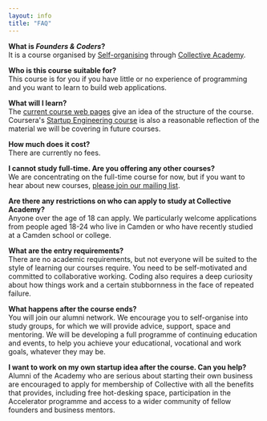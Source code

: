 ```yaml
---
layout: info
title: "FAQ"
---
```


**What is _Founders & Coders_?**  
It is a course organised by [Self-organising](http://selforganising.org/) through [Collective Academy](http://camdencollective.co.uk/academy/).

**Who is this course suitable for?**  
This course is for you if you have little or no experience of programming and you want to learn to build web applications.

**What will I learn?**  
The [current course web pages](intro) give an idea of the structure of the course. Coursera's [Startup Engineering course](https://www.coursera.org/course/startup) is also a reasonable reflection of the material we will be covering in future courses.

**How much does it cost?**  
There are currently no fees.

**I cannot study full-time. Are you offering any other courses?**  
We are concentrating on the full-time course for now, but if you want to hear about new courses, <a href="mailto:collective-academy+subscribe@googlegroups.com" target="_blank">please join our mailing list</a>. 

**Are there any restrictions on who can apply to study at Collective Academy?**  
Anyone over the age of 18 can apply. We particularly welcome applications from people aged 18-24 who live in Camden or who have recently studied at a Camden school or college.

**What are the entry requirements?**  
There are no academic requirements, but not everyone will be suited to the style of learning our courses require. You need to be self-motivated and committed to collaborative working. Coding also requires a deep curiosity about how things work and a certain stubbornness in the face of repeated failure.

**What happens after the course ends?**  
You will join our alumni network. We encourage you to self-organise into study groups, for which we will provide advice, support, space and mentoring. We will be developing a full programme of continuing education and events, to help you achieve your educational, vocational and work goals, whatever they may be.

**I want to work on my own startup idea after the course. Can you help?**  
Alumni of the Academy who are serious about starting their own business are encouraged to apply for membership of Collective with all the benefits that provides, including free hot-desking space, participation in the Accelerator programme and access to a wider community of fellow founders and business mentors.





